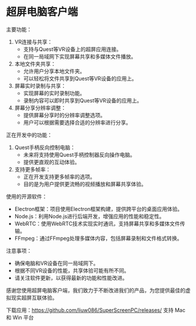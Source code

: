 # 超屏电脑客户端

主要功能：
1. VR连接与共享：
    * 支持与Quest等VR设备上的超屏应用连接。
    * 在同一局域网下实现屏幕共享和多媒体文件播放。
2. 本地文件夹共享：
    * 允许用户分享本地文件夹。
    * 可以轻松将文件共享到Quest等VR设备的应用上。
3. 屏幕实时录制与共享：
    * 实现屏幕的实时录制功能。
    * 录制内容可以即时共享到Quest等VR设备的应用上。
4. 屏幕分享分辨率调整：
    * 提供屏幕分享时的分辨率调整选项。
    * 用户可以根据需要选择合适的分辨率进行分享。

正在开发中的功能：
1. Quest手柄反向控制电脑：
    * 未来将支持使用Quest手柄控制器反向操作电脑。
    * 提供更直观的互动体验。
2. 支持更多帧率：
    * 正在开发支持更多帧率的选项。
    * 目的是为用户提供更流畅的视频播放和屏幕共享体验。

使用的开源软件：
* Electron框架：项目使用Electron框架构建，提供跨平台的桌面应用体验。
* Node.js：利用Node.js进行后端开发，增强应用的性能和稳定性。
* WebRTC：使用WebRTC技术实现实时通讯，支持屏幕共享和多媒体文件传输。
* FFmpeg：通过FFmpeg处理多媒体内容，包括屏幕录制和文件格式转换。

注意事项：
* 确保电脑和VR设备在同一局域网下。
* 根据不同VR设备的性能，共享体验可能有所不同。
* 请关注软件更新，以获得最新的功能和性能改进。

感谢您使用超屏电脑客户端，我们致力于不断改进我们的产品，为您提供最佳的虚拟现实超屏互联体验。

下载应用：https://github.com/liuw086/SuperScreenPC/releases/
支持 Mac 和 Win 平台

